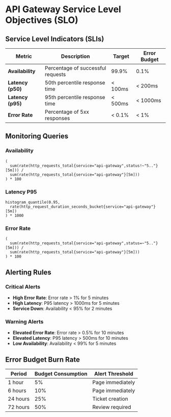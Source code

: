 # API Gateway Service Level Objectives (SLO)

## Service Level Indicators (SLIs)

| Metric            | Description                       | Target  | Error Budget |
| ----------------- | --------------------------------- | ------- | ------------ |
| **Availability**  | Percentage of successful requests | 99.9%   | 0.1%         |
| **Latency (p50)** | 50th percentile response time     | < 100ms | < 200ms      |
| **Latency (p95)** | 95th percentile response time     | < 500ms | < 1000ms     |
| **Error Rate**    | Percentage of 5xx responses       | < 0.1%  | < 1%         |

## Monitoring Queries

### Availability

```promql
(
  sum(rate(http_requests_total{service="api-gateway",status!~"5.."}[5m])) /
  sum(rate(http_requests_total{service="api-gateway"}[5m]))
) * 100
```

### Latency P95

```promql
histogram_quantile(0.95,
  rate(http_request_duration_seconds_bucket{service="api-gateway"}[5m])
) * 1000
```

### Error Rate

```promql
(
  sum(rate(http_requests_total{service="api-gateway",status=~"5.."}[5m])) /
  sum(rate(http_requests_total{service="api-gateway"}[5m]))
) * 100
```

## Alerting Rules

### Critical Alerts

- **High Error Rate**: Error rate > 1% for 5 minutes
- **High Latency**: P95 latency > 1000ms for 5 minutes
- **Service Down**: Availability < 95% for 2 minutes

### Warning Alerts

- **Elevated Error Rate**: Error rate > 0.5% for 10 minutes
- **Elevated Latency**: P95 latency > 500ms for 10 minutes
- **Low Availability**: Availability < 99% for 5 minutes

## Error Budget Burn Rate

| Period   | Budget Consumption | Alert Threshold  |
| -------- | ------------------ | ---------------- |
| 1 hour   | 5%                 | Page immediately |
| 6 hours  | 10%                | Page immediately |
| 24 hours | 25%                | Ticket creation  |
| 72 hours | 50%                | Review required  |
